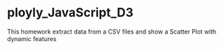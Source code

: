 # ployly_JavaScript_D3
This homework extract data from a CSV files and show a Scatter Plot with dynamic features
